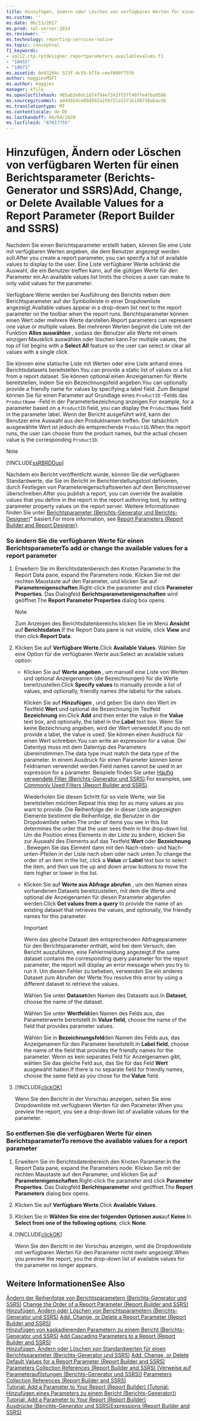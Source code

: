 ```yaml
---
title: Hinzufügen, ändern oder Löschen von verfügbaren Werten für einen Berichts Parameter (Berichts-Generator und SSRS) | Microsoft-Dokumentation
ms.custom: ''
ms.date: 06/13/2017
ms.prod: sql-server-2014
ms.reviewer: ''
ms.technology: reporting-services-native
ms.topic: conceptual
f1_keywords:
- sql12.rtp.rptdesigner.reportparameters.availablevalues.f1
- "10455"
- "10071"
ms.assetid: 0e03264c-523f-4c59-b71b-ceef600f75f6
author: maggiesMSFT
ms.author: maggies
manager: kfile
ms.openlocfilehash: 985ab3e8dc1d74f94e7242ff57f46ffe4fba9586
ms.sourcegitcommit: ad4d92dce894592a259721a1571b1d8736abacdb
ms.translationtype: MT
ms.contentlocale: de-DE
ms.lasthandoff: 08/04/2020
ms.locfileid: "87617755"
---
```

# <a name="add-change-or-delete-available-values-for-a-report-parameter-report-builder-and-ssrs"></a><span data-ttu-id="c678f-102">Hinzufügen, Ändern oder Löschen von verfügbaren Werten für einen Berichtsparameter (Berichts-Generator und SSRS)</span><span class="sxs-lookup"><span data-stu-id="c678f-102">Add, Change, or Delete Available Values for a Report Parameter (Report Builder and SSRS)</span></span>
  <span data-ttu-id="c678f-103">Nachdem Sie einen Berichtsparameter erstellt haben, können Sie eine Liste mit verfügbaren Werten angeben, die dem Benutzer angezeigt werden soll.</span><span class="sxs-lookup"><span data-stu-id="c678f-103">After you create a report parameter, you can specify a list of available values to display to the user.</span></span> <span data-ttu-id="c678f-104">Eine Liste verfügbarer Werte schränkt die Auswahl, die ein Benutzer treffen kann, auf die gültigen Werte für den Parameter ein.</span><span class="sxs-lookup"><span data-stu-id="c678f-104">An available values list limits the choices a user can make to only valid values for the parameter.</span></span>  
  
 <span data-ttu-id="c678f-105">Verfügbare Werte werden bei Ausführung des Berichts neben dem Berichtsparameter auf der Symbolleiste in einer Dropdownliste angezeigt.</span><span class="sxs-lookup"><span data-stu-id="c678f-105">Available values appear in a drop-down list next to the report parameter on the toolbar when the report runs.</span></span> <span data-ttu-id="c678f-106">Berichtsparameter können einen Wert oder mehrere Werte darstellen.</span><span class="sxs-lookup"><span data-stu-id="c678f-106">Report parameters can represent one value or multiple values.</span></span> <span data-ttu-id="c678f-107">Bei mehreren Werten beginnt die Liste mit der Funktion **Alles auswählen** , sodass der Benutzer alle Werte mit einem einzigen Mausklick auswählen oder löschen kann.</span><span class="sxs-lookup"><span data-stu-id="c678f-107">For multiple values, the top of list begins with a **Select All** feature so the user can select or clear all values with a single click.</span></span>  
  
 <span data-ttu-id="c678f-108">Sie können eine statische Liste mit Werten oder eine Liste anhand eines Berichtsdatasets bereitstellen.</span><span class="sxs-lookup"><span data-stu-id="c678f-108">You can provide a static list of values or a list from a report dataset.</span></span> <span data-ttu-id="c678f-109">Sie können optional einen Anzeigenamen für Werte bereitstellen, indem Sie ein Bezeichnungsfeld angeben.</span><span class="sxs-lookup"><span data-stu-id="c678f-109">You can optionally provide a friendly name for values by specifying a label field.</span></span> <span data-ttu-id="c678f-110">Zum Beispiel können Sie für einen Parameter auf Grundlage eines `ProductID` -Felds das `ProductName` -Feld in der Parameterbezeichnung anzeigen.</span><span class="sxs-lookup"><span data-stu-id="c678f-110">For example, for a parameter based on a `ProductID` field, you can display the `ProductName` field in the parameter label.</span></span> <span data-ttu-id="c678f-111">Wenn der Bericht ausgeführt wird, kann der Benutzer eine Auswahl aus den Produktnamen treffen. Der tatsächlich ausgewählte Wert ist jedoch die entsprechende `ProductID`.</span><span class="sxs-lookup"><span data-stu-id="c678f-111">When the report runs, the user can choose from the product names, but the actual chosen value is the corresponding `ProductID`.</span></span>  
  
> [!NOTE]  
>  [!INCLUDE[ssRBRDDup](../../includes/ssrbrddup-md.md)]  
  
 <span data-ttu-id="c678f-112">Nachdem ein Bericht veröffentlicht wurde, können Sie die verfügbaren Standardwerte, die Sie im Bericht im Berichterstellungstool definieren, durch Festlegen von Parametereigenschaftswerten auf dem Berichtsserver überschreiben.</span><span class="sxs-lookup"><span data-stu-id="c678f-112">After you publish a report, you can override the available values that you define in the report in the report authoring tool, by setting parameter property values on the report server.</span></span> <span data-ttu-id="c678f-113">Weitere Informationen finden Sie unter [Berichtsparameter &#40;Berichts-Generator und Berichts-Designer&#41;](report-parameters-report-builder-and-report-designer.md)" basiert.</span><span class="sxs-lookup"><span data-stu-id="c678f-113">For more information, see [Report Parameters &#40;Report Builder and Report Designer&#41;](report-parameters-report-builder-and-report-designer.md).</span></span>  
  
### <a name="to-add-or-change-the-available-values-for-a-report-parameter"></a><span data-ttu-id="c678f-114">So ändern Sie die verfügbaren Werte für einen Berichtsparameter</span><span class="sxs-lookup"><span data-stu-id="c678f-114">To add or change the available values for a report parameter</span></span>  
  
1.  <span data-ttu-id="c678f-115">Erweitern Sie im Berichtsdatenbereich den Knoten Parameter.</span><span class="sxs-lookup"><span data-stu-id="c678f-115">In the Report Data pane, expand the Parameters node.</span></span> <span data-ttu-id="c678f-116">Klicken Sie mit der rechten Maustaste auf den Parameter, und klicken Sie auf **Parametereigenschaften**.</span><span class="sxs-lookup"><span data-stu-id="c678f-116">Right-click the parameter and click **Parameter Properties**.</span></span> <span data-ttu-id="c678f-117">Das Dialogfeld **Berichtsparametereigenschaften** wird geöffnet.</span><span class="sxs-lookup"><span data-stu-id="c678f-117">The **Report Parameter Properties** dialog box opens.</span></span>  
  
    > [!NOTE]  
    >  <span data-ttu-id="c678f-118">Zum Anzeigen des Berichtsdatenbereichs klicken Sie im Menü **Ansicht** auf **Berichtsdaten**.</span><span class="sxs-lookup"><span data-stu-id="c678f-118">If the Report Data pane is not visible, click **View** and then click **Report Data**.</span></span>  
  
2.  <span data-ttu-id="c678f-119">Klicken Sie auf **Verfügbare Werte**.</span><span class="sxs-lookup"><span data-stu-id="c678f-119">Click **Available Values**.</span></span> <span data-ttu-id="c678f-120">Wählen Sie eine Option für die verfügbaren Werte aus:</span><span class="sxs-lookup"><span data-stu-id="c678f-120">Select an available values option:</span></span>  
  
    -   <span data-ttu-id="c678f-121">Klicken Sie auf **Werte angeben** , um manuell eine Liste von Werten und optional Anzeigenamen (die Bezeichnungen) für die Werte bereitzustellen.</span><span class="sxs-lookup"><span data-stu-id="c678f-121">Click **Specify values** to manually provide a list of values, and optionally, friendly names (the labels) for the values.</span></span>  
  
         <span data-ttu-id="c678f-122">Klicken Sie auf **Hinzufügen** , und geben Sie dann den Wert im Textfeld **Wert** und optional die Bezeichnung im Textfeld **Bezeichnung** ein.</span><span class="sxs-lookup"><span data-stu-id="c678f-122">Click **Add** and then enter the value in the **Value** text box, and optionally, the label in the **Label** text box.</span></span> <span data-ttu-id="c678f-123">Wenn Sie keine Bezeichnung angeben, wird der Wert verwendet.</span><span class="sxs-lookup"><span data-stu-id="c678f-123">If you do not provide a label, the value is used.</span></span> <span data-ttu-id="c678f-124">Sie können einen Ausdruck für einen Wert schreiben.</span><span class="sxs-lookup"><span data-stu-id="c678f-124">You can write an expression for a value.</span></span> <span data-ttu-id="c678f-125">Der Datentyp muss mit dem Datentyp des Parameters übereinstimmen.</span><span class="sxs-lookup"><span data-stu-id="c678f-125">The data type must match the data type of the parameter.</span></span> <span data-ttu-id="c678f-126">In einem Ausdruck für einen Parameter können keine Feldnamen verwendet werden.</span><span class="sxs-lookup"><span data-stu-id="c678f-126">Field names cannot be used in an expression for a parameter.</span></span> <span data-ttu-id="c678f-127">Beispiele finden Sie unter [Häufig verwendete Filter (Berichts-Generator und SSRS)](commonly-used-filters-report-builder-and-ssrs.md).</span><span class="sxs-lookup"><span data-stu-id="c678f-127">For examples, see [Commonly Used Filters &#40;Report Builder and SSRS&#41;](commonly-used-filters-report-builder-and-ssrs.md).</span></span>  
  
         <span data-ttu-id="c678f-128">Wiederholen Sie diesen Schritt für so viele Werte, wie Sie bereitstellen möchten.</span><span class="sxs-lookup"><span data-stu-id="c678f-128">Repeat this step for as many values as you want to provide.</span></span> <span data-ttu-id="c678f-129">Die Reihenfolge der in dieser Liste angezeigten Elemente bestimmt die Reihenfolge, die Benutzer in der Dropdownliste sehen.</span><span class="sxs-lookup"><span data-stu-id="c678f-129">The order of items you see in this list determines the order that the user sees them in the drop-down list.</span></span> <span data-ttu-id="c678f-130">Um die Position eines Elements in der Liste zu ändern, klicken Sie zur Auswahl des Elements auf das Textfeld **Wert** oder **Bezeichnung** . Bewegen Sie das Element dann mit den Nach-oben- und Nach-unten-Pfeilen in der Liste nach oben oder nach unten.</span><span class="sxs-lookup"><span data-stu-id="c678f-130">To change the order of an item in the list, click a **Value** or **Label** text box to select the item, and then use the up and down arrow buttons to move the item higher or lower in the list.</span></span>  
  
    -   <span data-ttu-id="c678f-131">Klicken Sie auf **Werte aus Abfrage abrufen** , um den Namen eines vorhandenen Datasets bereitzustellen, mit dem die Werte und optional die Anzeigenamen für diesen Parameter abgerufen werden.</span><span class="sxs-lookup"><span data-stu-id="c678f-131">Click **Get values from a query** to provide the name of an existing dataset that retrieves the values, and optionally, the friendly names for this parameter.</span></span>  
  
        > [!IMPORTANT]  
        >  <span data-ttu-id="c678f-132">Wenn das gleiche Dataset den entsprechenden Abfrageparameter für den Berichtsparameter enthält, wird bei dem Versuch, den Bericht auszuführen, eine Fehlermeldung angezeigt.</span><span class="sxs-lookup"><span data-stu-id="c678f-132">If the same dataset contains the corresponding query parameter for the report parameter, the report will display an error message when you try to run it.</span></span> <span data-ttu-id="c678f-133">Um diesen Fehler zu beheben, verwenden Sie ein anderes Dataset zum Abrufen der Werte.</span><span class="sxs-lookup"><span data-stu-id="c678f-133">You resolve this error by using a different dataset to retrieve the values.</span></span>  
  
         <span data-ttu-id="c678f-134">Wählen Sie unter **Dataset**den Namen des Datasets aus.</span><span class="sxs-lookup"><span data-stu-id="c678f-134">In **Dataset**, choose the name of the dataset.</span></span>  
  
         <span data-ttu-id="c678f-135">Wählen Sie unter **Wertfeld**den Namen des Felds aus, das Parameterwerte bereitstellt.</span><span class="sxs-lookup"><span data-stu-id="c678f-135">In **Value field**, choose the name of the field that provides parameter values.</span></span>  
  
         <span data-ttu-id="c678f-136">Wählen Sie in **Bezeichnungsfeld**den Namen des Felds aus, das Anzeigenamen für den Parameter bereitstellt.</span><span class="sxs-lookup"><span data-stu-id="c678f-136">In **Label field**, choose the name of the field that provides the friendly names for the parameter.</span></span> <span data-ttu-id="c678f-137">Wenn es kein separates Feld für Anzeigenamen gibt, wählen Sie das gleiche Feld aus, das Sie für das Feld **Wert** ausgewählt haben.</span><span class="sxs-lookup"><span data-stu-id="c678f-137">If there is no separate field for friendly names, choose the same field as you chose for the **Value** field.</span></span>  
  
3.  [!INCLUDE[clickOK](../../includes/clickok-md.md)]  
  
     <span data-ttu-id="c678f-138">Wenn Sie den Bericht in der Vorschau anzeigen, sehen Sie eine Dropdownliste mit verfügbaren Werten für den Parameter.</span><span class="sxs-lookup"><span data-stu-id="c678f-138">When you preview the report, you see a drop-down list of available values for the parameter.</span></span>  
  
### <a name="to-remove-the-available-values-for-a-report-parameter"></a><span data-ttu-id="c678f-139">So entfernen Sie die verfügbaren Werte für einen Berichtsparameter</span><span class="sxs-lookup"><span data-stu-id="c678f-139">To remove the available values for a report parameter</span></span>  
  
1.  <span data-ttu-id="c678f-140">Erweitern Sie im Berichtsdatenbereich den Knoten Parameter.</span><span class="sxs-lookup"><span data-stu-id="c678f-140">In the Report Data pane, expand the Parameters node.</span></span> <span data-ttu-id="c678f-141">Klicken Sie mit der rechten Maustaste auf den Parameter, und klicken Sie auf **Parametereigenschaften**.</span><span class="sxs-lookup"><span data-stu-id="c678f-141">Right-click the parameter and click **Parameter Properties**.</span></span> <span data-ttu-id="c678f-142">Das Dialogfeld **Berichtsparameter** wird geöffnet.</span><span class="sxs-lookup"><span data-stu-id="c678f-142">The **Report Parameters** dialog box opens.</span></span>  
  
2.  <span data-ttu-id="c678f-143">Klicken Sie auf **Verfügbare Werte**.</span><span class="sxs-lookup"><span data-stu-id="c678f-143">Click **Available Values**.</span></span>  
  
3.  <span data-ttu-id="c678f-144">Klicken Sie in **Wählen Sie eine der folgenden Optionen aus**auf **Keine**.</span><span class="sxs-lookup"><span data-stu-id="c678f-144">In **Select from one of the following options**, click **None**.</span></span>  
  
4.  [!INCLUDE[clickOK](../../includes/clickok-md.md)]  
  
     <span data-ttu-id="c678f-145">Wenn Sie den Bericht in der Vorschau anzeigen, wird die Dropdownliste mit verfügbaren Werten für den Parameter nicht mehr angezeigt.</span><span class="sxs-lookup"><span data-stu-id="c678f-145">When you preview the report, you the drop-down list of available values for the parameter no longer appears.</span></span>  
  
## <a name="see-also"></a><span data-ttu-id="c678f-146">Weitere Informationen</span><span class="sxs-lookup"><span data-stu-id="c678f-146">See Also</span></span>  
 <span data-ttu-id="c678f-147">[Ändern der Reihenfolge von Berichtsparametern &#40;Berichts-Generator und SSRS&#41;](change-the-order-of-a-report-parameter-report-builder-and-ssrs.md) </span><span class="sxs-lookup"><span data-stu-id="c678f-147">[Change the Order of a Report Parameter &#40;Report Builder and SSRS&#41;](change-the-order-of-a-report-parameter-report-builder-and-ssrs.md) </span></span>  
 <span data-ttu-id="c678f-148">[Hinzufügen, Ändern oder Löschen von Berichtsparametern &#40;Berichts-Generator und SSRS&#41;](add-change-or-delete-a-report-parameter-report-builder-and-ssrs.md) </span><span class="sxs-lookup"><span data-stu-id="c678f-148">[Add, Change, or Delete a Report Parameter &#40;Report Builder and SSRS&#41;](add-change-or-delete-a-report-parameter-report-builder-and-ssrs.md) </span></span>  
 <span data-ttu-id="c678f-149">[Hinzufügen von kaskadierenden Parametern zu einem Bericht &#40;Berichts-Generator und SSRS&#41;](add-cascading-parameters-to-a-report-report-builder-and-ssrs.md) </span><span class="sxs-lookup"><span data-stu-id="c678f-149">[Add Cascading Parameters to a Report &#40;Report Builder and SSRS&#41;](add-cascading-parameters-to-a-report-report-builder-and-ssrs.md) </span></span>  
 <span data-ttu-id="c678f-150">[Hinzufügen, Ändern oder Löschen von Standardwerten für einen Berichtsparameter (Berichts-Generator und SSRS)](add-change-or-delete-default-values-for-a-report-parameter.md) </span><span class="sxs-lookup"><span data-stu-id="c678f-150">[Add, Change, or Delete Default Values for a Report Parameter &#40;Report Builder and SSRS&#41;](add-change-or-delete-default-values-for-a-report-parameter.md) </span></span>  
 <span data-ttu-id="c678f-151">[Parameters Collection References (Report Builder and SSRS) (Verweise auf Parameterauflistungen (Berichts-Generator und SSRS))](built-in-collections-parameters-collection-references-report-builder.md) </span><span class="sxs-lookup"><span data-stu-id="c678f-151">[Parameters Collection References &#40;Report Builder and SSRS&#41;](built-in-collections-parameters-collection-references-report-builder.md) </span></span>  
 <span data-ttu-id="c678f-152">[Tutorial: Add a Parameter to Your Report (Report Builder) (Tutorial: Hinzufügen eines Parameters zu einem Bericht (Berichts-Generator))](../tutorial-add-a-parameter-to-your-report-report-builder.md) </span><span class="sxs-lookup"><span data-stu-id="c678f-152">[Tutorial: Add a Parameter to Your Report &#40;Report Builder&#41;](../tutorial-add-a-parameter-to-your-report-report-builder.md) </span></span>  
 [<span data-ttu-id="c678f-153">Ausdrücke &#40;Berichts-Generator und SSRS&#41;</span><span class="sxs-lookup"><span data-stu-id="c678f-153">Expressions &#40;Report Builder and SSRS&#41;</span></span>](expressions-report-builder-and-ssrs.md)  
  
  
